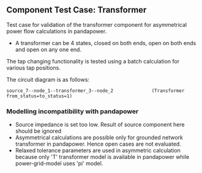 <!--
SPDX-FileCopyrightText: 2022 Contributors to the Power Grid Model project <dynamic.grid.calculation@alliander.com>

SPDX-License-Identifier: MPL-2.0
-->
## Component Test Case: Transformer

Test case for validation of the transformer component for asymmetrical power flow calculations in pandapower. 
- A transformer can be 4 states, closed on both ends, open on both ends and open on any one end.

The tap changing functionality is tested using a batch calculation for various tap positions.

The circuit diagram is as follows:
```
source_7--node_1--transformer_3--node_2              (Transformer from_status=to_status=1)
```

### Modelling incompatibility with pandapower

- Source impedance is set too low. Result of source component here should be ignored
- Asymmetrical calculations are possible only for grounded network transformer in pandapower. 
Hence open cases are not evaluated.
- Relaxed tolerance parameters are used in asymmetric calculation 
because only 'T' transformer model is available in pandapower while power-grid-model uses 'pi' model.
